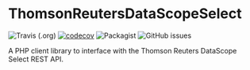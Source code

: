 # ThomsonReutersDataScopeSelect
![Travis (.org)](https://img.shields.io/travis/michaeldrennen/ThomsonReutersDataScopeSelect) [![codecov](https://codecov.io/gh/DPRMC/ThomsonReutersDataScopeSelect/branch/master/graph/badge.svg)](https://codecov.io/gh/DPRMC/ThomsonReutersDataScopeSelect) ![Packagist](https://img.shields.io/packagist/dt/dprmc/ThomsonReutersDataScopeSelect) ![GitHub issues](https://img.shields.io/github/issues/DPRMC/ThomsonReutersDataScopeSelect)
 

A PHP client library to interface with the Thomson Reuters DataScope Select REST API.
